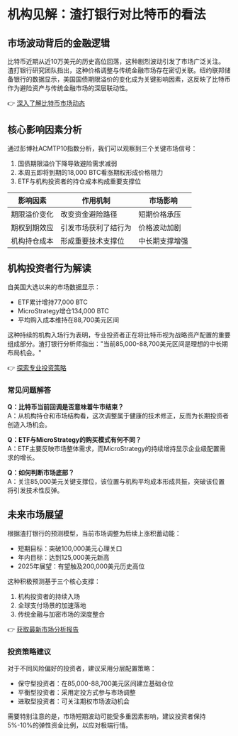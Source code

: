 # 机构见解：渣打银行对比特币的看法

## 市场波动背后的金融逻辑
比特币近期从近10万美元的历史高位回落，这种剧烈波动引发了市场广泛关注。渣打银行研究团队指出，这种价格调整与传统金融市场存在密切关联。纽约联邦储备银行的数据显示，美国国债期限溢价的变化成为关键影响因素，这反映了比特币作为避险资产与传统金融市场的深层联动性。

👉 [深入了解比特币市场动态](https://bit.ly/okx_welcome)

## 核心影响因素分析
通过彭博社ACMTP10指数分析，我们可以观察到三个关键市场信号：
1. 国债期限溢价下降导致避险需求减弱
2. 本周五即将到期的18,000 BTC看涨期权形成价格阻力
3. ETF与机构投资者的持仓成本构成重要支撑位

| 影响因素       | 作用机制                 | 市场影响       |
|----------------|--------------------------|----------------|
| 期限溢价变化   | 改变资金避险路径         | 短期价格承压   |
| 期权到期效应   | 引发市场获利了结行为     | 价格波动加剧   |
| 机构持仓成本   | 形成重要技术支撑位       | 中长期支撑增强 |

## 机构投资者行为解读
自美国大选以来的市场数据显示：
- ETF累计增持77,000 BTC
- MicroStrategy增仓134,000 BTC
- 平均购入成本维持在88,700美元区间

这种持续的机构入场行为表明，专业投资者正在将比特币视为战略资产配置的重要组成部分。渣打银行分析师指出："当前85,000-88,700美元区间是理想的中长期布局机会。"

👉 [探索专业投资策略](https://bit.ly/okx_welcome)

### 常见问题解答
**Q：比特币当前回调是否意味着牛市结束？**  
A：从机构持仓和市场结构看，这次调整属于健康的技术修正，反而为长期投资者创造入场机会。

**Q：ETF与MicroStrategy的购买模式有何不同？**  
A：ETF主要反映市场整体需求，而MicroStrategy的持续增持显示企业级配置需求的增长。

**Q：如何判断市场底部？**  
A：关注85,000美元关键支撑位，该位置与机构平均成本形成共振，突破该位置将引发技术性反弹。

## 未来市场展望
根据渣打银行的预测模型，当前市场调整为后续上涨积蓄动能：
- 短期目标：突破100,000美元心理关口
- 年内目标：达到125,000美元新高
- 2025年展望：有望触及200,000美元历史高位

这种积极预测基于三个核心支撑：
1. 机构投资者的持续入场
2. 全球支付场景的加速落地
3. 传统金融与加密市场的深度整合

👉 [获取最新市场分析报告](https://bit.ly/okx_welcome)

### 投资策略建议
对于不同风险偏好的投资者，建议采用分层配置策略：
- 保守型投资者：在85,000-88,700美元区间建立基础仓位
- 平衡型投资者：采用定投方式参与市场调整
- 进取型投资者：可关注期权市场波动机会

需要特别注意的是，市场短期波动可能受多重因素影响，建议投资者保持5%-10%的弹性资金比例，以应对极端行情。